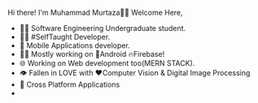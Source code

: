  Hi there!  I'm  Muhammad Murtaza🙋‍♂️
  Welcome Here,
- 👨‍🎓 Software Engineering Undergraduate student.
- 👨‍💻 #SelfTaught Developer.
- 📱 Mobile Applications developer.
- 👨‍💻 Mostly working on 📱Android 🔥Firebase!
- 🌐 Working on Web development too(MERN STACK).
- 👁️ Fallen in LOVE with ❤️Computer Vision & Digital Image Processing
- 🤔 Cross Platform Applications
- 

<!---
murtaza7799/murtaza7799 is a ✨ special ✨ repository because its `README.md` (this file) appears on your GitHub profile.
You can click the Preview link to take a look at your changes.
--->
